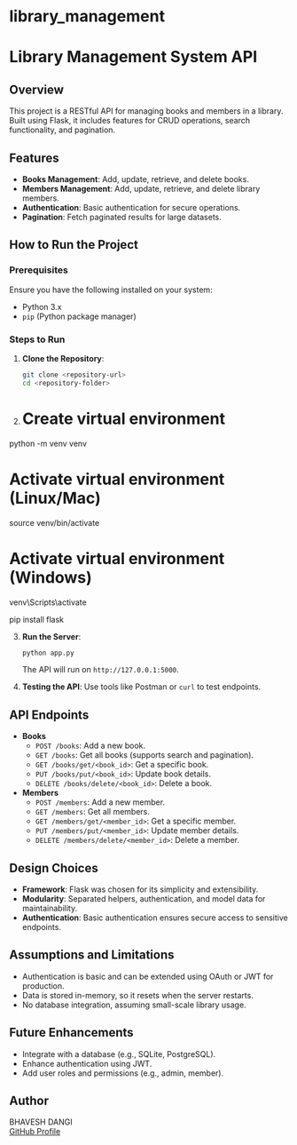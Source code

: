 # library_management

# Library Management System API

## Overview
This project is a RESTful API for managing books and members in a library. Built using Flask, it includes features for CRUD operations, search functionality, and pagination.

## Features
- **Books Management**: Add, update, retrieve, and delete books.
- **Members Management**: Add, update, retrieve, and delete library members.
- **Authentication**: Basic authentication for secure operations.
- **Pagination**: Fetch paginated results for large datasets.

## How to Run the Project

### Prerequisites
Ensure you have the following installed on your system:
- Python 3.x
- `pip` (Python package manager)

### Steps to Run

1. **Clone the Repository**:
   ```bash
   git clone <repository-url>
   cd <repository-folder>

2. # Create virtual environment
python -m venv venv

# Activate virtual environment (Linux/Mac)
source venv/bin/activate

# Activate virtual environment (Windows)
venv\Scripts\activate

pip install flask

3. **Run the Server**:
   ```bash
   python app.py
   ```
   The API will run on `http://127.0.0.1:5000`.

4. **Testing the API**:
   Use tools like Postman or `curl` to test endpoints.

## API Endpoints
- **Books**
  - `POST /books`: Add a new book.
  - `GET /books`: Get all books (supports search and pagination).
  - `GET /books/get/<book_id>`: Get a specific book.
  - `PUT /books/put/<book_id>`: Update book details.
  - `DELETE /books/delete/<book_id>`: Delete a book.
- **Members**
  - `POST /members`: Add a new member.
  - `GET /members`: Get all members.
  - `GET /members/get/<member_id>`: Get a specific member.
  - `PUT /members/put/<member_id>`: Update member details.
  - `DELETE /members/delete/<member_id>`: Delete a member.

## Design Choices
- **Framework**: Flask was chosen for its simplicity and extensibility.
- **Modularity**: Separated helpers, authentication, and model data for maintainability.
- **Authentication**: Basic authentication ensures secure access to sensitive endpoints.

## Assumptions and Limitations
- Authentication is basic and can be extended using OAuth or JWT for production.
- Data is stored in-memory, so it resets when the server restarts.
- No database integration, assuming small-scale library usage.

## Future Enhancements
- Integrate with a database (e.g., SQLite, PostgreSQL).
- Enhance authentication using JWT.
- Add user roles and permissions (e.g., admin, member).

## Author
BHAVESH DANGI  
[GitHub Profile](https://[github.com/your-profile](https://github.com/BhDangi/library_management))  

 
